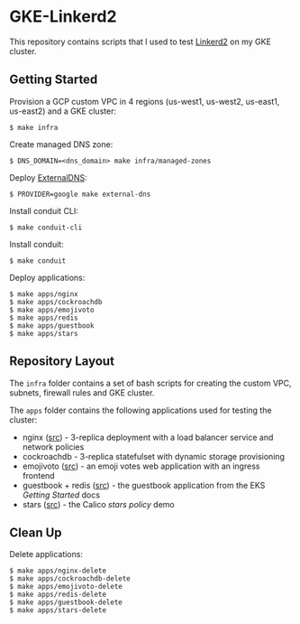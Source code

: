 # GKE-Linkerd2
This repository contains scripts that I used to test [Linkerd2](https://conduit.io) on my GKE cluster.

## Getting Started
Provision a GCP custom VPC in 4 regions (us-west1, us-west2, us-east1, us-east2) and a GKE cluster:
```
$ make infra
```

Create managed DNS zone:
```
$ DNS_DOMAIN=<dns_domain> make infra/managed-zones
```

Deploy [ExternalDNS](https://github.com/kubernetes-incubator/external-dns):
```
$ PROVIDER=google make external-dns
```

Install conduit CLI:
```
$ make conduit-cli
```

Install conduit:
```
$ make conduit
```

Deploy applications:
```
$ make apps/nginx
$ make apps/cockroachdb
$ make apps/emojivoto
$ make apps/redis
$ make apps/guestbook
$ make apps/stars
```

## Repository Layout
The `infra` folder contains a set of bash scripts for creating the custom VPC, subnets, firewall rules and GKE cluster.

The `apps` folder contains the following applications used for testing the cluster:
* nginx ([src](https://docs.projectcalico.org/v3.1/getting-started/kubernetes/tutorials/advanced-policy)) - 3-replica deployment with a load balancer service and network policies
* cockroachdb - 3-replica statefulset with dynamic storage provisioning
* emojivoto ([src](https://raw.githubusercontent.com/runconduit/conduit-examples/master/emojivoto/emojivoto.yml)) - an emoji votes web application with an ingress frontend
* guestbook + redis ([src](https://docs.aws.amazon.com/eks/latest/userguide/getting-started.html)) - the guestbook application from the EKS _Getting Started_ docs
* stars ([src](https://docs.projectcalico.org/v3.1/getting-started/kubernetes/tutorials/stars-policy/)) - the Calico _stars policy_ demo

## Clean Up
Delete applications:
```
$ make apps/nginx-delete
$ make apps/cockroachdb-delete
$ make apps/emojivoto-delete
$ make apps/redis-delete
$ make apps/guestbook-delete
$ make apps/stars-delete
```
